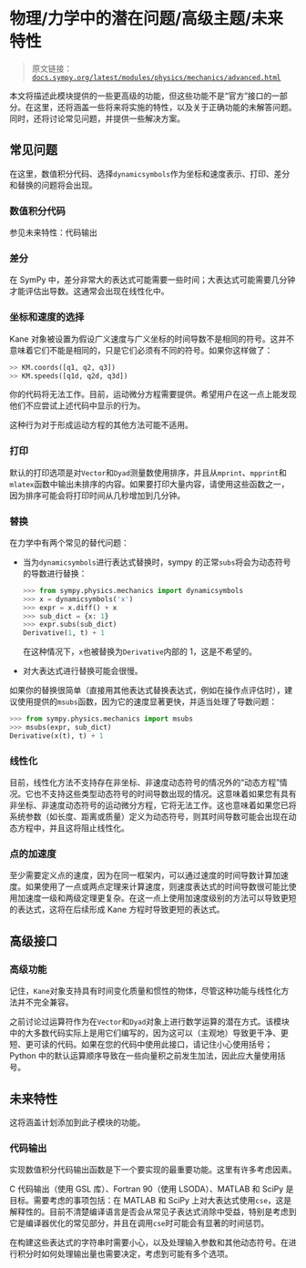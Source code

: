 # 物理/力学中的潜在问题/高级主题/未来特性

> 原文链接：[`docs.sympy.org/latest/modules/physics/mechanics/advanced.html`](https://docs.sympy.org/latest/modules/physics/mechanics/advanced.html)

本文将描述此模块提供的一些更高级的功能，但这些功能不是“官方”接口的一部分。在这里，还将涵盖一些将来将实施的特性，以及关于正确功能的未解答问题。同时，还将讨论常见问题，并提供一些解决方案。

## 常见问题

在这里，数值积分代码、选择`dynamicsymbols`作为坐标和速度表示、打印、差分和替换的问题将会出现。

### 数值积分代码

参见未来特性：代码输出

### 差分

在 SymPy 中，差分非常大的表达式可能需要一些时间；大表达式可能需要几分钟才能评估出导数。这通常会出现在线性化中。

### 坐标和速度的选择

Kane 对象被设置为假设广义速度与广义坐标的时间导数不是相同的符号。这并不意味着它们不能是相同的，只是它们必须有不同的符号。如果你这样做了：

```py
>> KM.coords([q1, q2, q3])
>> KM.speeds([q1d, q2d, q3d]) 
```

你的代码将无法工作。目前，运动微分方程需要提供。希望用户在这一点上能发现他们不应尝试上述代码中显示的行为。

这种行为对于形成运动方程的其他方法可能不适用。

### 打印

默认的打印选项是对`Vector`和`Dyad`测量数使用排序，并且从`mprint`、`mpprint`和`mlatex`函数中输出未排序的内容。如果要打印大量内容，请使用这些函数之一，因为排序可能会将打印时间从几秒增加到几分钟。

### 替换

在力学中有两个常见的替代问题：

+   当为`dynamicsymbols`进行表达式替换时，sympy 的正常`subs`将会为动态符号的导数进行替换：

    ```py
    >>> from sympy.physics.mechanics import dynamicsymbols
    >>> x = dynamicsymbols('x')
    >>> expr = x.diff() + x
    >>> sub_dict = {x: 1}
    >>> expr.subs(sub_dict)
    Derivative(1, t) + 1 
    ```

    在这种情况下，`x`也被替换为`Derivative`内部的 1，这是不希望的。

+   对大表达式进行替换可能会很慢。

如果你的替换很简单（直接用其他表达式替换表达式，例如在操作点评估时），建议使用提供的`msubs`函数，因为它的速度显著更快，并适当处理了导数问题：

```py
>>> from sympy.physics.mechanics import msubs
>>> msubs(expr, sub_dict)
Derivative(x(t), t) + 1 
```

### 线性化

目前，线性化方法不支持存在非坐标、非速度动态符号的情况外的“动态方程”情况。它也不支持这些类型动态符号的时间导数出现的情况。这意味着如果您有具有非坐标、非速度动态符号的运动微分方程，它将无法工作。这也意味着如果您已将系统参数（如长度、距离或质量）定义为动态符号，则其时间导数可能会出现在动态方程中，并且这将阻止线性化。

### 点的加速度

至少需要定义点的速度，因为在同一框架内，可以通过速度的时间导数计算加速度。如果使用了一点或两点定理来计算速度，则速度表达式的时间导数很可能比使用加速度一级和两级定理更复杂。在这一点上使用加速度级别的方法可以导致更短的表达式，这将在后续形成 Kane 方程时导致更短的表达式。

## 高级接口

### 高级功能

记住，`Kane`对象支持具有时间变化质量和惯性的物体，尽管这种功能与线性化方法并不完全兼容。

之前讨论过运算符作为在`Vector`和`Dyad`对象上进行数学运算的潜在方式。该模块中的大多数代码实际上是用它们编写的，因为这可以（主观地）导致更干净、更短、更可读的代码。如果在您的代码中使用此接口，请记住小心使用括号；Python 中的默认运算顺序导致在一些向量积之前发生加法，因此应大量使用括号。

## 未来特性

这将涵盖计划添加到此子模块的功能。

### 代码输出

实现数值积分代码输出函数是下一个要实现的最重要功能。这里有许多考虑因素。

C 代码输出（使用 GSL 库）、Fortran 90（使用 LSODA）、MATLAB 和 SciPy 是目标。需要考虑的事项包括：在 MATLAB 和 SciPy 上对大表达式使用`cse`，这是解释性的。目前不清楚编译语言是否会从常见子表达式消除中受益，特别是考虑到它是编译器优化的常见部分，并且在调用`cse`时可能会有显著的时间惩罚。

在构建这些表达式的字符串时需要小心，以及处理输入参数和其他动态符号。在进行积分时如何处理输出量也需要决定，考虑到可能有多个选项。
